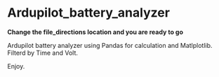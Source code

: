 # Ardupilot_battery_analyzer

**Change the file_directions location and you are ready to go**

Ardupilot battery analyzer using Pandas for calculation and Matlplotlib.
Filterd by Time and Volt.

Enjoy.
